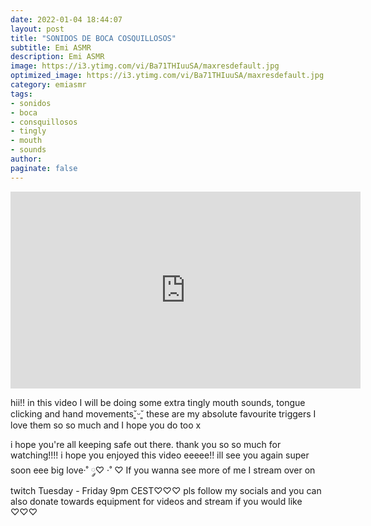 ```yaml
---
date: 2022-01-04 18:44:07
layout: post
title: "SONIDOS DE BOCA COSQUILLOSOS"
subtitle: Emi ASMR
description: Emi ASMR
image: https://i3.ytimg.com/vi/Ba71THIuuSA/maxresdefault.jpg
optimized_image: https://i3.ytimg.com/vi/Ba71THIuuSA/maxresdefault.jpg
category: emiasmr
tags:
- sonidos
- boca
- consquillosos
- tingly
- mouth
- sounds
author:
paginate: false
---
```

<iframe width="560" height="315"
src="https://www.youtube.com/embed/Ba71THIuuSA" 
frameborder="0" 
allow="accelerometer; autoplay; encrypted-media; gyroscope; picture-in-picture" 
allowfullscreen></iframe>

hii!! in this video I will be doing some extra tingly mouth sounds, tongue clicking and hand movements˘͈ᵕ˘͈
these are my absolute favourite triggers I love them so so much and I hope you do too x

i hope you're all keeping safe out there. thank you so so much for watching!!!! i hope you enjoyed this video eeeee!! ill see you again super soon eee big love·˚ ༘♡ ·˚ ♡
If you wanna see more of me I stream over on twitch Tuesday - Friday 9pm CEST♡♡♡
pls follow my socials and you can also donate towards equipment for videos and stream if you would like ♡♡♡

